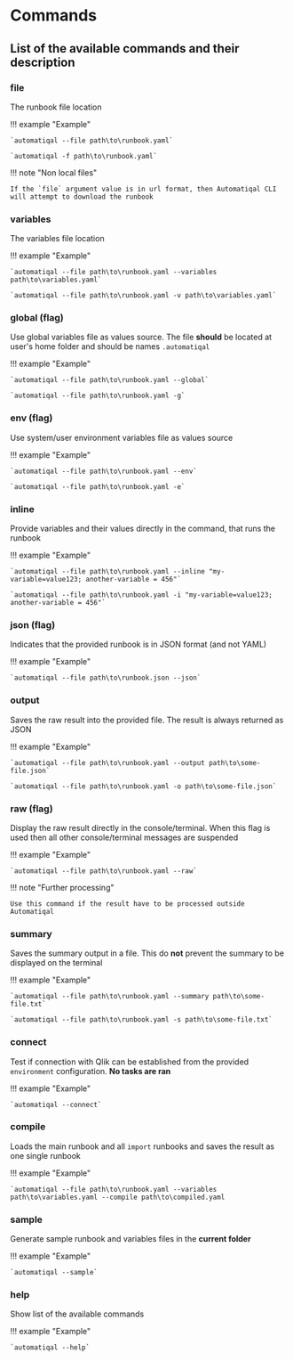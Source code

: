 # Commands

## List of the available commands and their description

### file

The runbook file location

!!! example "Example"

    `automatiqal --file path\to\runbook.yaml`

    `automatiqal -f path\to\runbook.yaml`

!!! note "Non local files"

    If the `file` argument value is in url format, then Automatiqal CLI will attempt to download the runbook

### variables

The variables file location

!!! example "Example"

    `automatiqal --file path\to\runbook.yaml --variables path\to\variables.yaml`

    `automatiqal --file path\to\runbook.yaml -v path\to\variables.yaml`

### global (flag)

Use global variables file as values source. The file **should** be located at user's home folder and should be names `.automatiqal`

!!! example "Example"

    `automatiqal --file path\to\runbook.yaml --global`

    `automatiqal --file path\to\runbook.yaml -g`

### env (flag)

Use system/user environment variables file as values source

!!! example "Example"

    `automatiqal --file path\to\runbook.yaml --env`

    `automatiqal --file path\to\runbook.yaml -e`

### inline

Provide variables and their values directly in the command, that runs the runbook

!!! example "Example"

    `automatiqal --file path\to\runbook.yaml --inline "my-variable=value123; another-variable = 456"`

    `automatiqal --file path\to\runbook.yaml -i "my-variable=value123; another-variable = 456"`

### json (flag)

Indicates that the provided runbook is in JSON format (and not YAML)

!!! example "Example"

    `automatiqal --file path\to\runbook.json --json`

### output

Saves the raw result into the provided file. The result is always returned as JSON

!!! example "Example"

    `automatiqal --file path\to\runbook.yaml --output path\to\some-file.json`

    `automatiqal --file path\to\runbook.yaml -o path\to\some-file.json`

### raw (flag)

Display the raw result directly in the console/terminal. When this flag is used then all other console/terminal messages are suspended

!!! example "Example"

    `automatiqal --file path\to\runbook.yaml --raw`

!!! note "Further processing"

    Use this command if the result have to be processed outside Automatiqal

### summary

Saves the summary output in a file. This do **not** prevent the summary to be displayed on the terminal

!!! example "Example"

    `automatiqal --file path\to\runbook.yaml --summary path\to\some-file.txt`

    `automatiqal --file path\to\runbook.yaml -s path\to\some-file.txt`

### connect

Test if connection with Qlik can be established from the provided `environment` configuration. **No tasks are ran**

!!! example "Example"

    `automatiqal --connect`

### compile

Loads the main runbook and all `import` runbooks and saves the result as one single runbook

!!! example "Example"

    `automatiqal --file path\to\runbook.yaml --variables path\to\variables.yaml --compile path\to\compiled.yaml

### sample

Generate sample runbook and variables files in the **current folder**

!!! example "Example"

    `automatiqal --sample`

### help

Show list of the available commands

!!! example "Example"

    `automatiqal --help`

